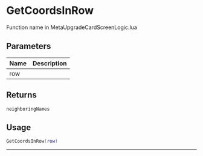 # GetCoordsInRow

Function name in MetaUpgradeCardScreenLogic.lua

## Parameters

| Name | Description |
| ---- | ----------- |
| row  |             |

## Returns

`neighboringNames`

## Usage

```lua
GetCoordsInRow(row)
```

---
